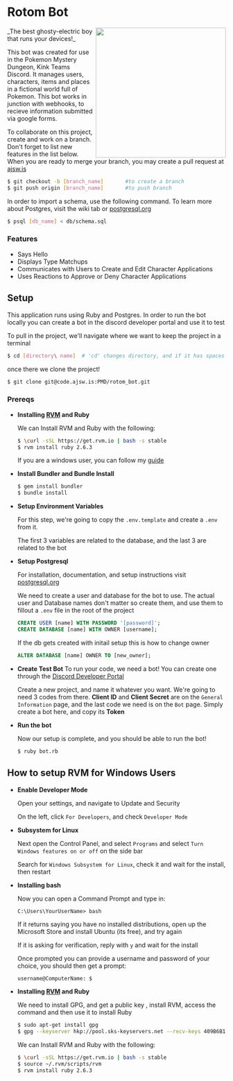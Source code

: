 # Rotom Bot
<img align= 'right' width="300" src= "https://d111vui60acwyt.cloudfront.net/product_photos/53054708/52_Rotom_original.png">
_The best ghosty-electric boy that runs your devices!_

This bot was created for use in the Pokemon Mystery Dungeon, Kink Teams Discord.
It manages users, characters, items and places in a fictional world full of
Pokemon. This bot works in junction with webhooks, to recieve information
submitted via google forms.

To collaborate on this project, create and work on a branch. Don't forget to
list new features in the list below. When you are ready to merge your branch,
you may create a pull request at [ajsw.is](https://code.ajsw.is/PMD/rotom_bot)

```bash
$ git checkout -b [branch_name]       #to create a branch
$ git push origin [branch_name]       #to push branch
```

In order to import a schema, use the following command. To learn more about
Postgres, visit the wiki tab or [postgresql.org](https://www.postgresql.org/docs/)
```bash
$ psql [db_name] < db/schema.sql
```

### Features
  * Says Hello
  * Displays Type Matchups
  * Communicates with Users to Create and Edit Character Applications
  * Uses Reactions to Approve or Deny Character Applications

## Setup
This application runs using Ruby and Postgres. In order to run the bot locally
you can create a bot in the discord developer portal and use it to test

To pull in the project, we'll navigate where we want to keep the project in a
terminal

```bash
$ cd [directory\ name]  # 'cd' changes directory, and if it has spaces '\' is the escape character
```

once there we clone the project!

```bash
$ git clone git@code.ajsw.is:PMD/rotom_bot.git
```

### Prereqs
  * __Installing [RVM](https://rvm.io/rvm/install) and Ruby__

    We can Install RVM and Ruby with the following:

    ```bash
    $ \curl -sSL https://get.rvm.io | bash -s stable
    $ rvm install ruby 2.6.3
    ```

    If you are a windows user, you can follow my [guide](#how-to-setup-rvm-for-windows-users)

  * __Install Bundler and Bundle Install__

    ```bash
    $ gem install bundler
    $ bundle install
    ```

  * __Setup Environment Variables__

    For this step, we're going to copy the `.env.template` and create a `.env`
    from it.

    The first 3 variables are related to the database, and the last 3 are
    related to the bot

  * __Setup Postgresql__

    For installation, documentation, and setup instructions
    visit [postgresql.org](https://www.postgresql.org/download/)

    We need to create a user and database for the bot to use. The actual user
    and Database names don't matter so create them, and use them to fillout a
    `.env` file in the root of the project

    ```sql
    CREATE USER [name] WITH PASSWORD '[password]';
    CREATE DATABASE [name] WITH OWNER [username];
    ```

    If the db gets created with initail setup this is how to change owner

    ```sql
    ALTER DATABASE [name] OWNER TO [new_owner];
    ```

  * __Create Test Bot__
    To run your code, we need a bot! You can create one through the
    [Discord Developer Portal](https://discordapp.com/developers/applications/)

    Create a new project, and name it whatever you want. We're going to need 3
    codes from there. **Client ID** and **Client Secret** are on the `General
    Information` page, and the last code we need is on the `Bot` page. Simply
    create a bot here, and copy its **Token**


  * __Run the bot__

    Now our setup is complete, and you should be able to run the bot!

    ```bash
    $ ruby bot.rb
    ```

## How to setup RVM for Windows Users
  * __Enable Developer Mode__

    Open your settings, and navigate to Update and Security

    On the left, click `For Developers`, and check `Developer Mode`

  * __Subsystem for Linux__

    Next open the Control Panel, and select `Programs`
    and select `Turn Windows features on or off` on the side bar

    Search for `Windows Subsystem for Linux`, check it and wait for the
    install, then restart

  * __Installing bash__

    Now you can open a Command Prompt and type in:
    ```
    C:\Users\YourUserName> bash
    ```
    If it returns saying you have no installed distributions, open up the
    Microsoft Store and install Ubuntu (its free), and try again

    If it is asking for verification, reply with `y` and wait for the install

    Once prompted you can provide a username and password of your choice, you
    should then get a prompt:

    ```bash
    username@ComputerName: $
    ```

  * __Installing [RVM](https://rvm.io/rvm/install) and Ruby__

    We need to install GPG, and get a public key
    , install RVM, access the command and then use it to install Ruby

    ```bash
    $ sudo apt-get install gpg
    $ gpg --keyserver hkp://pool.sks-keyservers.net --recv-keys 409B6B1796C275462A1703113804BB82D39DC0E3 7D2BAF1CF37B13E2069D6956105BD0E739499BDB
    ```

    We can Install RVM and Ruby with the following:

    ```bash
    $ \curl -sSL https://get.rvm.io | bash -s stable
    $ source ~/.rvm/scripts/rvm
    $ rvm install ruby 2.6.3
    ```


